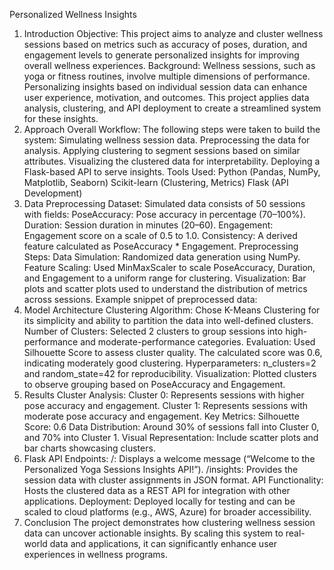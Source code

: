 Personalized Wellness Insights

1. Introduction
Objective: This project aims to analyze and cluster wellness sessions based on metrics such as accuracy of poses, duration, and engagement levels to generate personalized insights for improving overall wellness experiences.
Background: Wellness sessions, such as yoga or fitness routines, involve multiple dimensions of performance. Personalizing insights based on individual session data can enhance user experience, motivation, and outcomes. This project applies data analysis, clustering, and API deployment to create a streamlined system for these insights.
2. Approach
Overall Workflow: The following steps were taken to build the system:
Simulating wellness session data.
Preprocessing the data for analysis.
Applying clustering to segment sessions based on similar attributes.
Visualizing the clustered data for interpretability.
Deploying a Flask-based API to serve insights.
Tools Used:
Python (Pandas, NumPy, Matplotlib, Seaborn)
Scikit-learn (Clustering, Metrics)
Flask (API Development)
3. Data Preprocessing
Dataset:
Simulated data consists of 50 sessions with fields:
PoseAccuracy: Pose accuracy in percentage (70–100%).
Duration: Session duration in minutes (20–60).
Engagement: Engagement score on a scale of 0.5 to 1.0.
Consistency: A derived feature calculated as PoseAccuracy * Engagement.
Preprocessing Steps:
Data Simulation: Randomized data generation using NumPy.
Feature Scaling:
Used MinMaxScaler to scale PoseAccuracy, Duration, and Engagement to a uniform range for clustering.
Visualization:
Bar plots and scatter plots used to understand the distribution of metrics across sessions.
Example snippet of preprocessed data:
4. Model Architecture
Clustering Algorithm:
Chose K-Means Clustering for its simplicity and ability to partition the data into well-defined clusters.
Number of Clusters:
Selected 2 clusters to group sessions into high-performance and moderate-performance categories.
Evaluation:
Used Silhouette Score to assess cluster quality. The calculated score was 0.6, indicating moderately good clustering.
Hyperparameters:
n_clusters=2 and random_state=42 for reproducibility.
Visualization:
Plotted clusters to observe grouping based on PoseAccuracy and Engagement.
5. Results
Cluster Analysis:
Cluster 0: Represents sessions with higher pose accuracy and engagement.
Cluster 1: Represents sessions with moderate pose accuracy and engagement.
Key Metrics:
Silhouette Score: 0.6
Data Distribution: Around 30% of sessions fall into Cluster 0, and 70% into Cluster 1.
Visual Representation:
Include scatter plots and bar charts showcasing clusters.
6. Flask API
Endpoints:
/: Displays a welcome message (“Welcome to the Personalized Yoga Sessions Insights API!”).
/insights: Provides the session data with cluster assignments in JSON format.
API Functionality:
Hosts the clustered data as a REST API for integration with other applications.
Deployment:
Deployed locally for testing and can be scaled to cloud platforms (e.g., AWS, Azure) for broader accessibility.
7. Conclusion
The project demonstrates how clustering wellness session data can uncover actionable insights. By scaling this system to real-world data and applications, it can significantly enhance user experiences in wellness programs.
